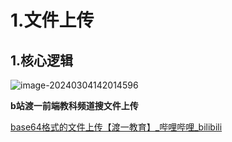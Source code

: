 # 1.文件上传

## 1.核心逻辑

![image-20240304142014596](https://ttqblogimg.oss-cn-beijing.aliyuncs.com/image-20240304142014596.png)



**b站渡一前端教科频道搜文件上传**

[base64格式的文件上传【渡一教育】_哔哩哔哩_bilibili](https://www.bilibili.com/video/BV1VN411n791/?spm_id_from=333.999.0.0&vd_source=0d0608d8a87b289f0f02f9f3332ce89b)